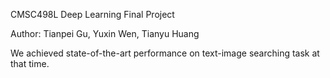 CMSC498L Deep Learning Final Project


Author: Tianpei Gu, Yuxin Wen, Tianyu Huang


We achieved state-of-the-art performance on text-image searching task at that time.
